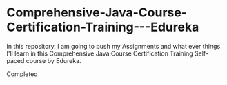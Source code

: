 # Comprehensive-Java-Course-Certification-Training---Edureka
In this repository, I am going to push my Assignments and what ever things I'll learn in this Comprehensive Java Course Certification Training Self-paced course by Edureka.


Completed